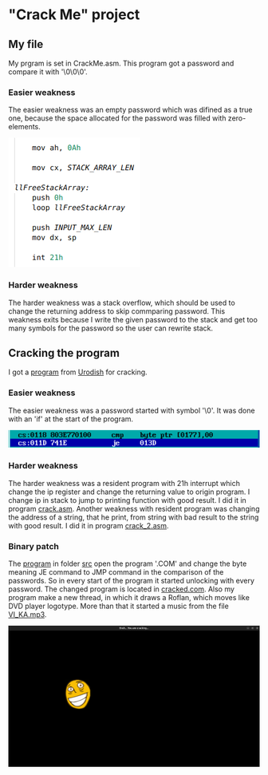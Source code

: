 # "Crack Me" project

## My file

My prgram is set in CrackMe.asm. This program got a password and compare it with '\0\0\0'.

### Easier weakness

The easier weakness was an empty password which was difined as a true one, because the space allocated for the password was filled with zero-elements. 

![alt text](data/MyWeakness1.png)

### Harder weakness

The harder weakness was a stack overflow, which should be used to change the returning address to skip commparing password. This weakness exits because I write the given password to the stack and get too many symbols for the password so the user can rewrite stack.

## Cracking the program

I got a [program](VZLOM.COM) from [Urodish](https://github.com/kzueirf12345) for cracking.

### Easier weakness

The easier weakness was a password started with symbol '\0'. It was done with an 'if' at the start of the program.

![alt text](data/EasierWeakness1.png)

### Harder weakness

The harder weakness was a resident program with 21h interrupt which change the ip register and change the returning value to origin program. I change ip in stack to jump to printing function with good result. I did it in program [crack.asm](crack.asm). Another weakness with resident program was changing the address of a string, that he print, from string with bad result to the string with good result. I did it in program [crack_2.asm](crack_2.asm).

### Binary patch

The [program](src/main.cpp) in folder [src](src) open the program '.COM' and change the byte meaning JE command to JMP command in the comparison of the passwords. So in every start of the program it started unlocking with every password. The changed program is located in [cracked.com](cracked.com). Also my program make a new thread, in which it draws a Roflan, which moves like DVD player logotype. More than that it started a music from the file [VI_KA.mp3](data/VI_KA.mp3).

![alt text](data/RoflanScreenshot.png)
